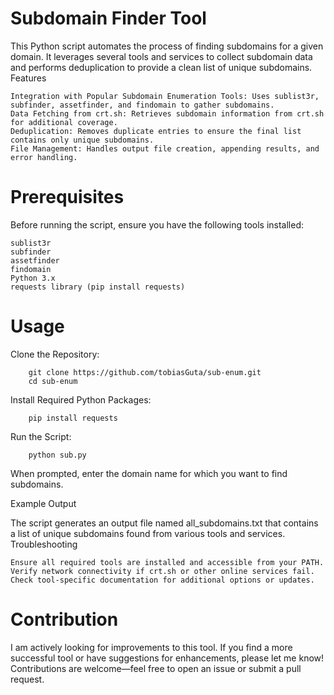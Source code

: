# Subdomain Finder Tool

This Python script automates the process of finding subdomains for a given domain. It leverages several tools and services to collect subdomain data and performs deduplication to provide a clean list of unique subdomains.
Features

    Integration with Popular Subdomain Enumeration Tools: Uses sublist3r, subfinder, assetfinder, and findomain to gather subdomains.
    Data Fetching from crt.sh: Retrieves subdomain information from crt.sh for additional coverage.
    Deduplication: Removes duplicate entries to ensure the final list contains only unique subdomains.
    File Management: Handles output file creation, appending results, and error handling.


# Prerequisites

Before running the script, ensure you have the following tools installed:

    sublist3r
    subfinder
    assetfinder
    findomain
    Python 3.x
    requests library (pip install requests)

# Usage

Clone the Repository:

        git clone https://github.com/tobiasGuta/sub-enum.git
        cd sub-enum

Install Required Python Packages:

        pip install requests

Run the Script:

        python sub.py

When prompted, enter the domain name for which you want to find subdomains.

Example Output

The script generates an output file named all_subdomains.txt that contains a list of unique subdomains found from various tools and services.
Troubleshooting

    Ensure all required tools are installed and accessible from your PATH.
    Verify network connectivity if crt.sh or other online services fail.
    Check tool-specific documentation for additional options or updates.

# Contribution

I am actively looking for improvements to this tool. If you find a more successful tool or have suggestions for enhancements, please let me know! Contributions are welcome—feel free to open an issue or submit a pull request.
